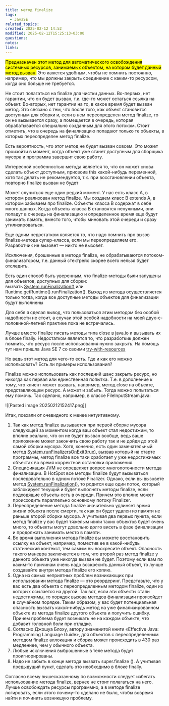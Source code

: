 ```yaml
---
title: метод finalize
tags:
  - JavaSE
related_topics: 
created: 2025-02-12 14:52
modified: 2025-02-12T15:25:13+03:00
questions: 
notes: 
links: 
---
```


<mark class="hltr-red">Предназначен этот метод для автоматического освобождения системных ресурсов, занимаемых объектом, на котором будет данный метод вызван.</mark> Это кажется удобным, чтобы не помнить постоянно, например, что мы должны закрыть соединение с каким-то ресурсом, когда оно больше не требуется.

Не стоит полагаться на finalize для чистки данных. Во-первых, нет гарантии, что он будет вызван, т.к. где-то может остаться ссылка на объект. Во-вторых, нет гарантии на то, в какое время будет вызван метод. Это связано с тем, что после того, как объект становится доступным для сборки и, если в нем переопределен метод finalize, то он не вызывается сразу, а помещается в очередь, которая обрабатывается специально созданным для этого потоком. Стоит отметить, что в очередь на финализацию попадают только те объекты, в которых переопределен метод finalize.

Есть вероятность, что этот метод не будет вызван совсем. Это может произойти в момент, когда объект уже станет доступным для сборщика мусора и программа завершит свою работу.

Интересной особенностью метода является то, что он может снова сделать объект доступным, присвоив this какой-нибудь переменной, хотя так делать не рекомендуется, т.к. при восстановлении объекта, повторно finalize вызван не будет  
  
Может случиться еще один редкий момент. У нас есть класс A, в котором реализован метод finalize. Мы создаем класс B extends A, в котором забываем про finalize. Объекты класса B содержат в себе много данных. Когда объекты класса B становятся ненужными, они попадут в очередь на финализацию и определенное время еще будут занимать память, вместо того, чтобы миновать этой очереди и сразу утилизироваться.  
  
Еще одним недостатком является то, что надо помнить про вызов finalize-метода супер-класса, если мы переопределяем его. Разработчик не вызовет — никто не вызовет.  
  
Исключения, брошенные в методе finalize, не обрабатываются потоком-финализатором, т.е. данный стектрейс скорее всего нельзя будет отследить.  
  
Есть один способ быть уверенным, что finalize-методы были запущены для объектов, доступных для сборки: вызвать [System.runFinalization()](http://docs.oracle.com/javase/6/docs/api/java/lang/System.html#runFinalization%28%29) или Runtime.getRuntime().runFinalization(). Выход из метода осуществляется только тогда, когда все доступные методы объектов для финализации будут выполнены  
  
Для себя я сделал вывод, что пользоваться этим методом без особой надобности не стоит, а случаи этой особой надобности на моей двух-с-половиной-летней практике пока не встречались.  
  
Лучше вместо finalize писать методы типа close в java.io и вызывать их в блоке finally. Недостатком является то, что разработкик должен помнить, что ресурс после использования нужно закрыть. На помощь тут нам пришла Java SE 7 со своими [try-with-resources](http://javarevisited.blogspot.ru/2011/09/arm-automatic-resource-management-in.html)  
  
Но ведь этот метод для чего-то есть. Где и как его можно использовать? Есть ли примеры использования?  
  
Finalize можно использовать как последний шанс закрыть ресурс, но никогда как первая или единственная попытка. Т.е. в дополнение к тому, что клиент может вызвать, например, метод close на объекте, представляющем ресурс. А может и забыть. Тогда можно попытаться ему помочь. Так сделано, например, в классе FileInputStream.java:

![[Pasted image 20250212152417.png]]


Итак, поехали от очевидного к менее интуитивному.  

1. Так как метод finalize вызывается при первой сборке мусора следующей за моментом когда ваш объект стал недостижим, то вполне реально, что он не будет вызван вообще, ведь ваше приложение может закончить свою работу так и не дойдя до этой самой сборки мусора. Хотя, конечно, есть один замечательный метод [System.runFinalizersOnExit(true)](http://docs.oracle.com/javase/6/docs/api/java/lang/System.html#runFinalizersOnExit\(boolean\)), вызвав который на старте программы, метод finalize все таки сработает у уже недостижимых объектах во время корректной остановки приложения.
2. Спецификация JVM не определяет вопрос многопоточности метода финализации. В HotSpot все методы finalize будут вызываться последовательно в одном потоке Finalizer. Однако, если вы вызовете метод [System.runFinalization()](http://docs.oracle.com/javase/6/docs/api/java/lang/System.html#runFinalization\(\)), то родится еще один поток, который заблокирует текущий и будет выполнять методы finalize, если подходящие объекты есть в очереди. Причем это вполне может происходить параллельно основному потоку Finalizer.
3. Переопределение метода finalize значительно удлиняет время жизни объекта после смерти, так как он будет удален из памяти не раньше второй сборки мусора. А учитывая два первых пункта, если метод finalize у вас будет тяжелым и\или таких объектов будет очень много, то объекты могут довольно долго висеть в фазе финализации и продолжать занимать место в памяти.
4. Во время выполнения метода finalize вы можете восстановить ссылку на объект, например, поместив ее в какой-нибудь статический контекст, тем самым вы воскресите объект. Опасность такого маневра заключается в том, что второй раз метод finalize у данного объекта уже никогда вызван не будет. Поэтому если вам по каким-то причинам очень надо воскресить данный объект, то лучше создавайте внутри метода finalize его копию.
5. Одна из самых неприятных проблем возникающих при использовании метода finalize — это реордеринг. Представьте, что у вас есть два объекта с переопределенным методом finalize, один из которых ссылается на другой. Так вот, если эти объекты стали недостижимы, то порядок вызова методов финализации произойдет в случайном порядке. Таким образом, у вас будет потенциальная опасность вызвать какой-нибудь метод на уже финализированном объекте из метода finalize другого объекта и получить ошибку. Причем проблема будет возникать не на каждом объекте, что добавит головной боли при отладке.
6. Согласно Джошуа Блоху, автору знаменитой книги «Effective Java: Programming Language Guide», для объектов с переопределенным методом finalize аллокация и сборка может происходить в 430 раз медленнее, чем у обычного объекта.
7. Любые исключения выброшенные в теле метода будут проигнорированы.
8. Надо не забыть в конце метода вызвать super.finalize (). А учитывая предыдущий пункт, сделать это необходимо в блоке finally.

  
Согласно всему вышесказанному по возможности следует избегать использование метода finalize, вернее не стоит полагаться на него. Лучше освобождать ресурсы программно, а в методе finalize логировать, если этого почему-то сделано не было, чтобы вовремя найти и починить возникшую проблему.